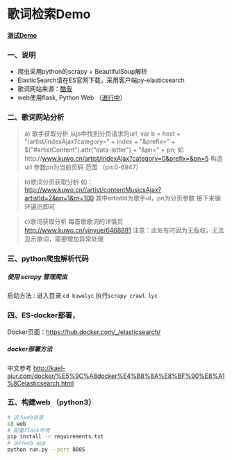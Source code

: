 # 歌词检索Demo
#### [测试Demo](http://118.24.45.23:8085/)

### 一、说明
- 爬虫采用python的scrapy + BeautifulSoup解析
- ElasticSearch请在ES官网下载，采用客户端py-elasticsearch
- 歌词网站来源：[酷我](http://www.kuwo.cn/artist/index)
- web使用flask, Python Web  （[进行中](https://github.com/chen787331608/lyric-search)）

### 二、歌词网站分析
> a) 歌手获取分析
从js中找到分页请求的url,
var b = host + "/artist/indexAjax?category=" + index + "&prefix=" + $("#artistContent").attr("data-letter") + "&pn=" + pn;
如http://www.kuwo.cn/artist/indexAjax?category=0&prefix=&pn=5
构造url   参数pn为当前页码 范围 （pn:0-6947）

> b)歌词分页获取分析
如：http://www.kuwo.cn//artist/contentMusicsAjax?artistId=2&pn=1&rn=100
其中artistId为歌手id，pn为分页参数
接下来循环遍历即可

> c)歌词获取分析
每首歌歌词的详情页  http://www.kuwo.cn/yinyue/6468891
注意：此处有时因为无版权，无法显示歌词，需要增加异常处理
### 三、python爬虫解析代码
##### 使用 scrapy 管理爬虫
启动方法 : 进入目录 `cd kuwolyc`  执行`scrapy crawl lyc`

### 四、ES-docker部署，
Docker页面：https://hub.docker.com/_/elasticsearch/
##### docker部署方法
中文参考  http://kael-aiur.com/docker/%E5%9C%A8docker%E4%B8%8A%E8%BF%90%E8%A1%8Celasticsearch.html

### 五、构建web （python3）
 
```bash
# 进入web目录
cd web
# 配置flask环境
pip install -r requirements.txt
# 运行web app 
python run.py --port 8085
```
